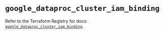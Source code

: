 # `google_dataproc_cluster_iam_binding`

Refer to the Terraform Registry for docs: [`google_dataproc_cluster_iam_binding`](https://registry.terraform.io/providers/hashicorp/google/6.17.0/docs/resources/dataproc_cluster_iam_binding).
